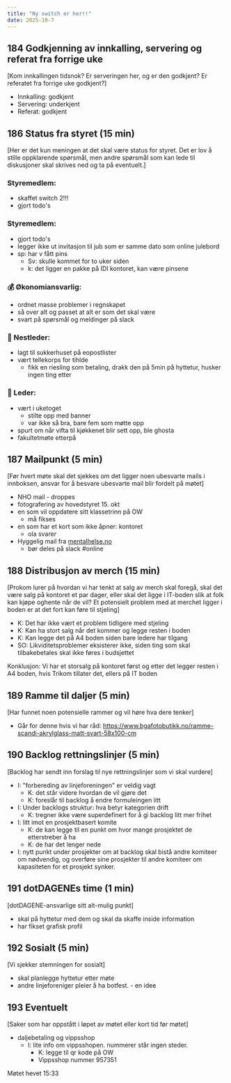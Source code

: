 ```yaml
---
title: "Ny switch er her!!"
date: 2025-10-7
---
```


## 184 Godkjenning av innkalling, servering og referat fra forrige uke

[Kom innkallingen tidsnok? Er serveringen her, og er den godkjent? Er referatet fra forrige uke godkjent?]

- Innkalling: godkjent
- Servering: underkjent
- Referat: godkjent

## 186 Status fra styret (15 min)

[Her er det kun meningen at det skal være status for styret. Det er lov å stille oppklarende spørsmål, men andre spørsmål som kan lede til diskusjoner skal skrives ned og ta på eventuelt.]

### Styremedlem:

- skaffet switch 2!!!
- gjort todo's

### Styremedlem:

- gjort todo's
- legger ikke ut invitasjon til jub som er samme dato som online julebord
- sp: har v fått pins
    - Sv: skulle kommet for to uker siden
    - k: det ligger en pakke på IDI kontoret, kan være pinsene

### 💰 Økonomiansvarlig:

- ordnet masse problemer i regnskapet
- så over alt og passet at alt er som det skal være
- svart på spørsmål og meldinger på slack

### 🤠 Nestleder:

- lagt til sukkerhuset på eopostlister
- vært tellekorps for tihlde
    - fikk en riesling som betaling, drakk den på 5min på hyttetur, husker ingen ting etter

### 👲 Leder:

- vært i uketoget
    - stilte opp med banner
    - var ikke så bra, bare fem som møtte opp
- spurt om når vifta til kjøkkenet blir sett opp, ble ghosta
- fakultetmøte etterpå

## 187 Mailpunkt (5 min)

[Før hvert møte skal det sjekkes om det ligger noen ubesvarte mails i innboksen, ansvar for å besvare ubesvarte mail blir fordelt på møtet]

- NHO mail - droppes
- fotografering av hovedstyret 15. okt
- en som vil oppdatere sitt klassetrinn på OW
    - må fikses
- en som har et kort som ikke åpner: kontoret
    - ola svarer
- Hyggelig mail fra [mentalhelse.no](http://mentalhelse.no/)
    - bør deles på slack #online

## 188 Distribusjon av merch (15 min)

[Prokom lurer på hvordan vi har tenkt at salg av merch skal foregå, skal det være salg på kontoret et par dager, eller skal det ligge i IT-boden slik at folk kan kjøpe oghente når de vil? Et potensielt problem med at merchet ligger i boden er at det fort kan føre til stjeling]

- K: Det har ikke vært et problem tidligere med stjeling
- K: Kan ha stort salg når det kommer og legge resten i boden
- K: Kan legge det på A4 boden siden bare ledere har tilgang
- SO: Likviditetsproblemer eksisterer ikke, siden ting som skal tilbakebetales skal ikke føres i budsjettet

Konklusjon: Vi har et storsalg på kontoret først og etter det legger resten i A4 boden, hvis Trikom tillater det, ellers på IT boden

## 189 Ramme til daljer (5 min)

[Har funnet noen potensielle rammer og vil høre hva dere tenker]

- Går for denne hvis vi har råd: https://www.bgafotobutikk.no/ramme-scandi-akrylglass-matt-svart-58x100-cm

## 190 Backlog rettningslinjer (5 min)

[Backlog har sendt inn forslag til nye rettningslinjer som vi skal vurdere]

- I: "forbereding av linjeforeningen" er veldig vagt
    - K: det står videre hvordan de vil gjøre det
    - K: foreslår til backlog å endre formuleingen litt
- I: Under backlogs struktur: hva betyr kategorien drift
    - K: tregner ikke være superdefinert for å gi backlog litt mer frihet
- I: litt imot en prosjektbasert komite
    - K: de kan legge til en punkt om hvor mange prosjektet de etterstreber å ha
    - K: de har det lenger nede
- I: nytt punkt under prosjekter om at backlog skal bistå andre komiteer om nødvendig, og overføre sine prosjekter til andre komiteer om kapasiteten for et prosjekt synker.

## 191 dotDAGENEs time (1 min)

[dotDAGENE-ansvarlige sitt alt-mulig punkt]

- skal på hyttetur med dem og skal da skaffe inside information
- har fikset grafisk profil

## 192 Sosialt (5 min)

[Vi sjekker stemningen for sosialt]

- skal planlegge hyttetur etter møte
- andre linjeforeniger pleier å ha botfest. - en idee

## 193 Eventuelt

[Saker som har oppstått i løpet av møtet eller kort tid før møtet]

- daljebetaling og vippsshop
    - I: lite info om vippsshopen. nummerer står ingen steder.
        - K: legge til qr kode på OW
        - Vippsshop nummer 957351

Møtet hevet 15:33